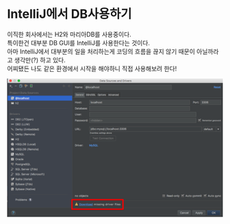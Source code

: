 # IntelliJ에서 DB사용하기

이직한 회사에서는 H2와 마리아DB를 사용중이다. <br/>
특이한건 대부분 DB GUI를 IntelliJ를 사용한다는 것이다. <br/>
아마 IntelliJ에서 대부분의 일을 처리하는게 코딩의 흐름을 끊지 않기 때문이 아닐까라고 생각만(?) 하고 있다. <br/>
어찌됐든 나도 같은 환경에서 시작을 해야하니 직접 사용해보려 한다! <br/>

![드라이버 다운받기](./images/드라이버다운.png)
